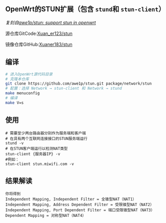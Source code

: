 ## OpenWrt的STUN扩展（包含 `stund`和 `stun-client`）

*复刻自[awe1p/stun: support stun in openwrt](https://github.com/awe1p/stun)*

源仓库GitCode:[Xuan_er123/stun](https://gitcode.com/Xuan_er123/stun)

镜像仓库GitHub:[Xuaner183/stun](https://github.com/Xuaner183/stun)

编译
----

```bash
# 进入OpenWrt源代码目录
# 克隆本仓库
git clone https://github.com/awe1p/stun.git package/network/stun
# 配置：选择 Network → stun-client 和 Network → stund
make menuconfig
# 编译
make V=s
```

使用
----

```
# 需要至少两台路由器分别作为服务端和客户端
# 在具有两个互联网连接接口的STUN服务端运行
stund -v
# 在STUN客户端运行以检测NAT类型
stun-client {服务器IP} -v
#例如：
stun-client stun.miwifi.com -v
```

结果解读
--------

```
你将得到
Independent Mapping, Independent Filter = 全锥型NAT（NAT1）
Independent Mapping, Address Dependent Filter = 受限锥型NAT（NAT2）
Independent Mapping, Port Dependent Filter = 端口受限锥型NAT（NAT3）
Dependent Mapping = 对称型NAT（NAT4）
```
